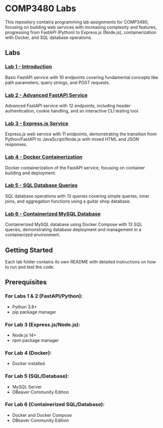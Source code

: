 # COMP3480 Labs

This repository contains programming lab assignments for COMP3480, focusing on building web services with increasing complexity and features, progressing from FastAPI (Python) to Express.js (Node.js), containerization with Docker, and SQL database operations.

## Labs

### [Lab 1 - Introduction](Lab%201/README.md)
Basic FastAPI service with 10 endpoints covering fundamental concepts like path parameters, query strings, and POST requests.

### [Lab 2 - Advanced FastAPI Service](Lab%202/README.md)
Advanced FastAPI service with 12 endpoints, including header authentication, cookie handling, and an interactive CLI testing tool.

### [Lab 3 - Express.js Service](Lab%203/README.md)
Express.js web service with 11 endpoints, demonstrating the transition from Python/FastAPI to JavaScript/Node.js with mixed HTML and JSON responses.

### [Lab 4 - Docker Containerization](Lab%204/README.md)
Docker containerization of the FastAPI service, focusing on container building and deployment.

### [Lab 5 - SQL Database Queries](Lab%205/README.md)
SQL database operations with 13 queries covering simple queries, inner joins, and aggregation functions using a guitar shop database.

### [Lab 6 - Containerized MySQL Database](Lab%206/README.md)
Containerized MySQL database using Docker Compose with 13 SQL queries, demonstrating database deployment and management in a containerized environment.

## Getting Started

Each lab folder contains its own README with detailed instructions on how to run and test the code.

## Prerequisites

### For Labs 1 & 2 (FastAPI/Python):
- Python 3.8+
- pip package manager

### For Lab 3 (Express.js/Node.js):
- Node.js 14+
- npm package manager

### For Lab 4 (Docker):
- Docker installed

### For Lab 5 (SQL/Database):
- MySQL Server
- DBeaver Community Edition

### For Lab 6 (Containerized SQL/Database):
- Docker and Docker Compose
- DBeaver Community Edition